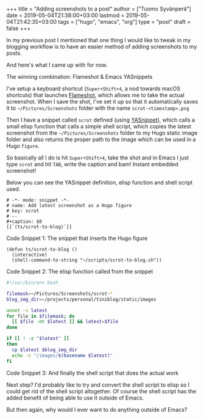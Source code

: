 +++
title = "Adding screenshots to a post"
author = ["Tuomo Syvänperä"]
date = 2019-05-04T21:38:00+03:00
lastmod = 2019-05-04T21:42:35+03:00
tags = ["hugo", "emacs", "org"]
type = "post"
draft = false
+++

In my previous post I mentioned that one thing I would like to tweak in my
blogging workflow is to have an easier method of adding screenshots to my posts.

And here's what I came up with for now.

The winning combination: Flameshot & Emacs YASnippets

I've setup a keyboard shortcut (`Super+Shift+4`, a nod towards macOS shortcuts)
that launches [Flameshot](https://flameshot.js.org/#/), which allows me to take the actual screenshot. When I
save the shot, I've set it up so that it automatically saves it to
`~/Pictures/Screenshots` folder with the name `scrot-<timestamp>.png`

Then I have a snippet called `scrot` defined (using [YASnippet](https://github.com/joaotavora/yasnippet)), which calls a
small elisp function that calls a simple shell script, which copies the latest
screenshot from the `~/Pictures/Screenshots` folder to my Hugo static image
folder and also returns the proper path to the image which can be used in a Hugo
`figure`.

So basically all I do is hit `Super+Shift+4`, take the shot and in Emacs I just
type `scrot` and hit `TAB`, write the caption and bam! Instant embedded
screenshot!

Below you can see the YASnippet definition, elisp function and shell script used.

```elisp
# -*- mode: snippet -*-
# name: Add latest screenshot as a Hugo figure
# key: scrot
# --
#+caption: $0
[[`(ts/scrot-to-blog)`]]
```

<div class="src-block-caption">
  <span class="src-block-number">Code Snippet 1</span>:
  The snippet that inserts the Hugo figure
</div>

```elisp
(defun ts/scrot-to-blog ()
  (interactive)
  (shell-command-to-string "~/scripts/scrot-to-blog.sh"))
```

<div class="src-block-caption">
  <span class="src-block-number">Code Snippet 2</span>:
  The elisp function called from the snippet
</div>

```bash
#!/usr/bin/env bash

filemask=~/Pictures/Screenshots/scrot-*
blog_img_dir=~/projects/personal/tiniblog/static/images

unset -v latest
for file in $filemask; do
  [[ $file -nt $latest ]] && latest=$file
done

if [[ ! -z "$latest" ]]
then
  cp $latest $blog_img_dir
  echo -n "/images/$(basename $latest)"
fi
```

<div class="src-block-caption">
  <span class="src-block-number">Code Snippet 3</span>:
  And finally the shell script that does the actual work
</div>

Next step? I'd probably like to try and convert the shell script to elisp so I
could get rid of the shell script altogether. Of course the shell script has the
added benefit of being able to use it outside of Emacs.

But then again, why would I ever want to do anything outside of Emacs?
